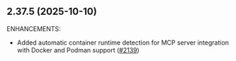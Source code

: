 ## 2.37.5 (2025-10-10)

ENHANCEMENTS:

* Added automatic container runtime detection for MCP server integration with Docker and Podman support ([#2139](https://github.com/hashicorp/vscode-terraform/issues/2139))

